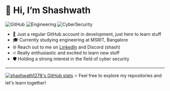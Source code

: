 # 👋 Hi, I’m Shashwath

![GitHub](https://img.shields.io/badge/GitHub-Learning-informational)
![Engineering](https://img.shields.io/badge/Engineering-MSRIT-blue)
![CyberSecurity](https://img.shields.io/badge/Interest-CyberSecurity-yellowgreen)

- 🚀 Just a regular GitHub account in development, just here to learn stuff
- 🎓 Currently studying engineering at MSRIT, Bangalore
- 🌐 Reach out to me on [LinkedIn](https://www.linkedin.com/in/shashwath-prabhu-1b144827a/) and Discord (shash)
- 🔥 Really enthusiastic and excited to learn new stuff
- 🛡️ Holding a strong interest in the field of cyber security

---
[![shashwath1278's GitHub stats](https://github-readme-stats.vercel.app/api?username=anuraghazra)](https://github.com/shashwath1278/github-readme-stats)
⭐️ Feel free to explore my repositories and let's learn together!


